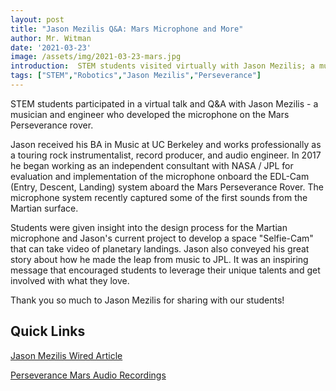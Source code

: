 ```yaml
---
layout: post
title: "Jason Mezilis Q&A: Mars Microphone and More"
author: Mr. Witman
date: '2021-03-23'
image: /assets/img/2021-03-23-mars.jpg
introduction:  STEM students visited virtually with Jason Mezilis; a musician and engineer who developed a microphone on the Mars Perseverance rover. This microphone was recently used to record the sounds of Mars!
tags: ["STEM","Robotics","Jason Mezilis","Perseverance"]
---
```


STEM students participated in a virtual talk and Q&A with Jason Mezilis - a musician and engineer who developed the microphone on the Mars Perseverance rover.

Jason received his BA in Music at UC Berkeley and works professionally as a touring rock instrumentalist, record producer, and audio engineer. In 2017 he began working as an independent consultant with NASA / JPL for evaluation and implementation of the microphone onboard the EDL-Cam (Entry, Descent, Landing) system aboard the Mars Perseverance Rover. The microphone system recently captured some of the first sounds from the Martian surface.

Students were given insight into the design process for the Martian microphone and Jason's current project to develop a space "Selfie-Cam" that can take video of planetary landings. Jason also conveyed his great story about how he made the leap from music to JPL. It was an inspiring message that encouraged students to leverage their unique talents and get involved with what they love.

Thank you so much to Jason Mezilis for sharing with our students!

## **Quick Links**

[Jason Mezilis Wired Article](https://www.wired.com/story/musician-who-designed-microphone-mars/)

[Perseverance Mars Audio Recordings](https://mars.nasa.gov/mars2020/multimedia/audio/)
